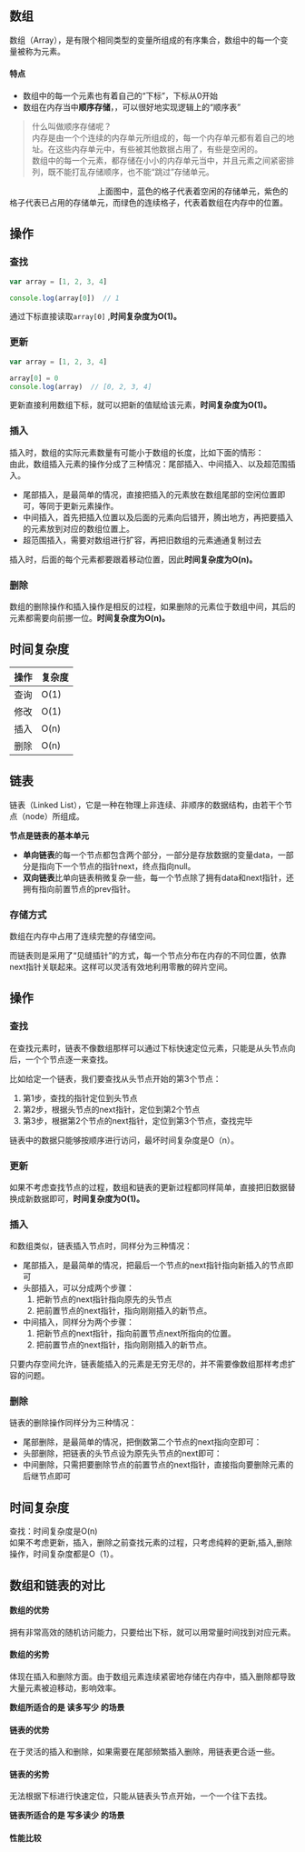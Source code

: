 ## 数组
数组（Array），是有限个相同类型的变量所组成的有序集合，数组中的每一个变量被称为元素。

#### 特点
- 数组中的每一个元素也有着自己的“下标”，下标从0开始
- 数组在内存当中**顺序存储**，，可以很好地实现逻辑上的“顺序表”

> 什么叫做顺序存储呢？  
> 内存是由一个个连续的内存单元所组成的，每一个内存单元都有着自己的地址。在这些内存单元中，有些被其他数据占用了，有些是空闲的。  
> 数组中的每一个元素，都存储在小小的内存单元当中，并且元素之间紧密排列，既不能打乱存储顺序，也不能“跳过”存储单元。  
<img :src="$withBase('/img/algorithm/7.jpg')" style="width: 30%;"/>     
上面图中，蓝色的格子代表着空闲的存储单元，紫色的格子代表已占用的存储单元，而绿色的连续格子，代表着数组在内存中的位置。


## 操作
### 查找
```js
var array = [1, 2, 3, 4]

console.log(array[0])  // 1
```
通过下标直接读取`array[0]` ,**时间复杂度为O(1)。**

### 更新
```js
var array = [1, 2, 3, 4]

array[0] = 0
console.log(array)  // [0, 2, 3, 4]
```
更新直接利用数组下标，就可以把新的值赋给该元素，**时间复杂度为O(1)。**

### 插入
插入时，数组的实际元素数量有可能小于数组的长度，比如下面的情形：  
<img :src="$withBase('/img/algorithm/8.jpg')" style="width: 30%;"/>   
由此，数组插入元素的操作分成了三种情况：尾部插入、中间插入、以及超范围插入。
- 尾部插入，是最简单的情况，直接把插入的元素放在数组尾部的空闲位置即可，等同于更新元素操作。
- 中间插入，首先把插入位置以及后面的元素向后错开，腾出地方，再把要插入的元素放到对应的数组位置上。
- 超范围插入，需要对数组进行扩容，再把旧数组的元素通通复制过去

插入时，后面的每个元素都要跟着移动位置，因此**时间复杂度为O(n)。**

### 删除
数组的删除操作和插入操作是相反的过程，如果删除的元素位于数组中间，其后的元素都需要向前挪一位。**时间复杂度为O(n)。**


## 时间复杂度
| 操作      | 复杂度 |
| ----------- | ----------- |
| 查询      |  O(1)       |
| 修改   | O(1)       |
| 插入   | O(n)       |
| 删除   | O(n)       |

## 链表
链表（Linked List），它是一种在物理上非连续、非顺序的数据结构，由若干个节点（node）所组成。  

**节点是链表的基本单元**
- **单向链表**的每一个节点都包含两个部分，一部分是存放数据的变量data，一部分是指向下一个节点的指针next，终点指向null。
- **双向链表**比单向链表稍微复杂一些，每一个节点除了拥有data和next指针，还拥有指向前置节点的prev指针。

### 存储方式
数组在内存中占用了连续完整的存储空间。   

而链表则是采用了“见缝插针”的方式，每一个节点分布在内存的不同位置，依靠next指针关联起来。这样可以灵活有效地利用零散的碎片空间。

## 操作
### 查找

在查找元素时，链表不像数组那样可以通过下标快速定位元素，只能是从头节点向后，一个个节点逐一来查找。

比如给定一个链表，我们要查找从头节点开始的第3个节点：  
1. 第1步，查找的指针定位到头节点
2. 第2步，根据头节点的next指针，定位到第2个节点
3. 第3步，根据第2个节点的next指针，定位到第3个节点，查找完毕

链表中的数据只能够按顺序进行访问，最坏时间复杂度是O（n）。
### 更新
如果不考虑查找节点的过程，数组和链表的更新过程都同样简单，直接把旧数据替换成新数据即可，**时间复杂度为O(1)。**

### 插入
和数组类似，链表插入节点时，同样分为三种情况：
- 尾部插入，是最简单的情况，把最后一个节点的next指针指向新插入的节点即可
- 头部插入，可以分成两个步骤：
  1. 把新节点的next指针指向原先的头节点
  2. 把前置节点的next指针，指向刚刚插入的新节点。
- 中间插入，同样分为两个步骤：
  1. 把新节点的next指针，指向前置节点next所指向的位置。
  2. 把前置节点的next指针，指向刚刚插入的新节点。

只要内存空间允许，链表能插入的元素是无穷无尽的，并不需要像数组那样考虑扩容的问题。


### 删除
链表的删除操作同样分为三种情况：

- 尾部删除，是最简单的情况，把倒数第二个节点的next指向空即可：
- 头部删除，把链表的头节点设为原先头节点的next即可：
- 中间删除，只需把要删除节点的前置节点的next指针，直接指向要删除元素的后继节点即可

## 时间复杂度
查找：时间复杂度是O(n)   
如果不考虑更新，插入，删除之前查找元素的过程，只考虑纯粹的更新,插入,删除操作，时间复杂度都是O（1）。


## 数组和链表的对比

#### 数组的优势
拥有非常高效的随机访问能力，只要给出下标，就可以用常量时间找到对应元素。

#### 数组的劣势
体现在插入和删除方面。由于数组元素连续紧密地存储在内存中，插入删除都导致大量元素被迫移动，影响效率。

**数组所适合的是 读多写少 的场景**

#### 链表的优势
在于灵活的插入和删除，如果需要在尾部频繁插入删除，用链表更合适一些。

#### 链表的劣势
无法根据下标进行快速定位，只能从链表头节点开始，一个一个往下去找。

**链表所适合的是 写多读少 的场景**

#### 性能比较
<img :src="$withBase('/img/algorithm/9.jpg')" style="width: 50%;"/>  